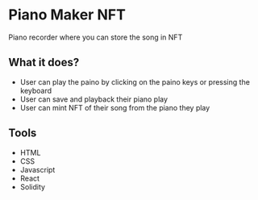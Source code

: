 # Piano Maker NFT
Piano recorder where you can store the song in NFT

## What it does?
- User can play the paino by clicking on the paino keys or pressing the keyboard
- User can save and playback their piano play
- User can mint NFT of their song from the piano they play

## Tools
- HTML
- CSS
- Javascript
- React
- Solidity